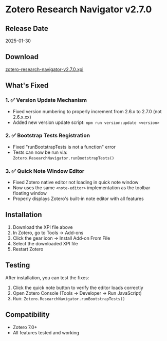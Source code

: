 # Zotero Research Navigator v2.7.0

## Release Date
2025-01-30

## Download
[zotero-research-navigator-v2.7.0.xpi](./zotero-research-navigator-v2.7.0.xpi)

## What's Fixed

### 1. ✅ Version Update Mechanism
- Fixed version numbering to properly increment from 2.6.x to 2.7.0 (not 2.6.x.xx)
- Added new version update script: `npm run version:update <version>`

### 2. ✅ Bootstrap Tests Registration
- Fixed "runBootstrapTests is not a function" error
- Tests can now be run via: `Zotero.ResearchNavigator.runBootstrapTests()`

### 3. ✅ Quick Note Window Editor
- Fixed Zotero native editor not loading in quick note window
- Now uses the same `<note-editor>` implementation as the toolbar floating window
- Properly displays Zotero's built-in note editor with all features

## Installation
1. Download the XPI file above
2. In Zotero, go to Tools → Add-ons
3. Click the gear icon → Install Add-on From File
4. Select the downloaded XPI file
5. Restart Zotero

## Testing
After installation, you can test the fixes:
1. Click the quick note button to verify the editor loads correctly
2. Open Zotero Console (Tools → Developer → Run JavaScript)
3. Run: `Zotero.ResearchNavigator.runBootstrapTests()`

## Compatibility
- Zotero 7.0+
- All features tested and working